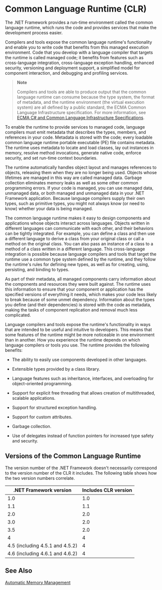 # Common Language Runtime (CLR)

The .NET Framework provides a run-time environment called the common language runtime, which runs the code and provides services that make the development process easier.

Compilers and tools expose the common language runtime's functionality and enable you to write code that benefits from this managed execution environment. Code that you develop with a language compiler that targets the runtime is called managed code; it benefits from features such as cross-language integration, cross-language exception handling, enhanced security, versioning and deployment support, a simplified model for component interaction, and debugging and profiling services.

> **Note**
>
> Compilers and tools are able to produce output that the common language runtime can consume because the type system, the format of metadata, and the runtime environment (the virtual execution system) are all defined by a public standard, the ECMA Common Language Infrastructure specification. For more information, see [ECMA C# and Common Language Infrastructure Specifications](https://www.visualstudio.com/en-us/mt639507).

To enable the runtime to provide services to managed code, language compilers must emit metadata that describes the types, members, and references in your code. Metadata is stored with the code; every loadable common language runtime portable executable (PE) file contains metadata. The runtime uses metadata to locate and load classes, lay out instances in memory, resolve method invocations, generate native code, enforce security, and set run-time context boundaries.

The runtime automatically handles object layout and manages references to objects, releasing them when they are no longer being used. Objects whose lifetimes are managed in this way are called managed data. Garbage collection eliminates memory leaks as well as some other common programming errors. If your code is managed, you can use managed data, unmanaged data, or both managed and unmanaged data in your .NET Framework application. Because language compilers supply their own types, such as primitive types, you might not always know (or need to know) whether your data is being managed.

The common language runtime makes it easy to design components and applications whose objects interact across languages. Objects written in different languages can communicate with each other, and their behaviors can be tightly integrated. For example, you can define a class and then use a different language to derive a class from your original class or call a method on the original class. You can also pass an instance of a class to a method of a class written in a different language. This cross-language integration is possible because language compilers and tools that target the runtime use a common type system defined by the runtime, and they follow the runtime's rules for defining new types, as well as for creating, using, persisting, and binding to types.

As part of their metadata, all managed components carry information about the components and resources they were built against. The runtime uses this information to ensure that your component or application has the specified versions of everything it needs, which makes your code less likely to break because of some unmet dependency. Information about the types you define (and their dependencies) is stored with the code as metadata, making the tasks of component replication and removal much less complicated.

Language compilers and tools expose the runtime's functionality in ways that are intended to be useful and intuitive to developers. This means that some features of the runtime might be more noticeable in one environment than in another. How you experience the runtime depends on which language compilers or tools you use. The runtime provides the following benefits: 

* The ability to easily use components developed in other languages.

* Extensible types provided by a class library.

* Language features such as inheritance, interfaces, and overloading for object-oriented programming.

* Support for explicit free threading that allows creation of multithreaded, scalable applications.

* Support for structured exception handling.

* Support for custom attributes.

* Garbage collection.

* Use of delegates instead of function pointers for increased type safety and security.

## Versions of the Common Language Runtime

The version number of the .NET Framework doesn't necessarily correspond to the version number of the CLR it includes. The following table shows how the two version numbers correlate. 

.NET Framework version | Includes CLR version 
---------------------- | --------------------
1.0 | 1.0
1.1 | 1.1
2.0 | 2.0
3.0 | 2.0
3.5 | 2.0
4 | 4
4.5 (including 4.5.1 and 4.5.2) | 4
4.6 (including 4.6.1 and 4.6.2) | 4

## See Also

[Automatic Memory Management](essentials\gc.md)

 

